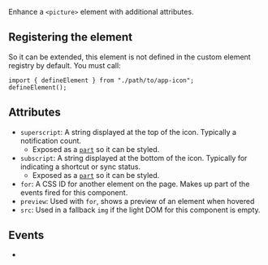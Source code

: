 Enhance a `<picture>` element with additional attributes.

## Registering the element

So it can be extended, this element is not defined in the custom element registry by default. You must call:

```
import { defineElement } from "./path/to/app-icon";
defineElement();
```

## Attributes

-   `superscript`: A string displayed at the top of the icon. Typically a notification count.
    -   Exposed as a [`part`](https://developer.mozilla.org/en-US/docs/Web/CSS/::part) so it can be styled.
-   `subscript`: A string displayed at the bottom of the icon. Typically for indicating a shortcut or sync status.
    -   Exposed as a [`part`](https://developer.mozilla.org/en-US/docs/Web/CSS/::part) so it can be styled.
-   `for`: A CSS ID for another element on the page. Makes up part of the events fired for this component.
-   `preview`: Used with `for`, shows a preview of an element when hovered
-   `src`: Used in a fallback `img` if the light DOM for this component is empty.

## Events

-
